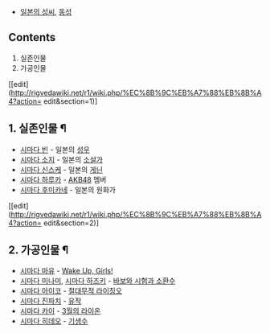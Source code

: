   * [일본의 성씨](%EC%9D%BC%EB%B3%B8%EC%9D%98%20%EC%84%B1%EC%94%A8.md), [동성](%EB%8F%99%EC%84%B1.md)  

## Contents

    

1. 실존인물 
2. 가공인물 

[[edit](http://rigvedawiki.net/r1/wiki.php/%EC%8B%9C%EB%A7%88%EB%8B%A4?action=
edit&section=1)]

## 1. 실존인물 ¶

  * [시마다 빈](%EC%8B%9C%EB%A7%88%EB%8B%A4%20%EB%B9%88.md) \- 일본의 [성우](%EC%84%B1%EC%9A%B0.md)
  * [시마다 소지](%EC%8B%9C%EB%A7%88%EB%8B%A4%20%EC%86%8C%EC%A7%80.md) \- 일본의 [소설가](%EC%86%8C%EC%84%A4%EA%B0%80.md)
  * [시마다 신스케](%EC%8B%9C%EB%A7%88%EB%8B%A4%20%EC%8B%A0%EC%8A%A4%EC%BC%80.md) \- 일본의 [게닌](%EA%B2%8C%EB%8B%8C.md)
  * [시마다 하루카](%EC%8B%9C%EB%A7%88%EB%8B%A4%20%ED%95%98%EB%A3%A8%EC%B9%B4.md) \- [AKB48](AKB48.md) 멤버
  * [시마다 후미카네](%EC%8B%9C%EB%A7%88%EB%8B%A4%20%ED%9B%84%EB%AF%B8%EC%B9%B4%EB%84%A4.md) \- 일본의 원화가   

[[edit](http://rigvedawiki.net/r1/wiki.php/%EC%8B%9C%EB%A7%88%EB%8B%A4?action=
edit&section=2)]

## 2. 가공인물 ¶

  * [시마다 마유](%EC%8B%9C%EB%A7%88%EB%8B%A4%20%EB%A7%88%EC%9C%A0.md) \- [Wake Up, Girls!](Wake%20Up%2C%20Girls%21.md)
  * [시마다 미나미](%EC%8B%9C%EB%A7%88%EB%8B%A4%20%EB%AF%B8%EB%82%98%EB%AF%B8.md), [시마다 하즈키](%EC%8B%9C%EB%A7%88%EB%8B%A4%20%ED%95%98%EC%A6%88%ED%82%A4.md) \- [바보와 시험과 소환수](%EB%B0%94%EB%B3%B4%EC%99%80%20%EC%8B%9C%ED%97%98%EA%B3%BC%20%EC%86%8C%ED%99%98%EC%88%98.md)
  * [시마다 아이코](%EC%8B%9C%EB%A7%88%EB%8B%A4%20%EC%95%84%EC%9D%B4%EC%BD%94.md) \- [절대무적 라이징오](%EC%A0%88%EB%8C%80%EB%AC%B4%EC%A0%81%20%EB%9D%BC%EC%9D%B4%EC%A7%95%EC%98%A4.md)
  * [시마다 진파치](%EC%8B%9C%EB%A7%88%EB%8B%A4%20%EC%A7%84%ED%8C%8C%EC%B9%98.md) \- [유작](%EC%9C%A0%EC%9E%91.md)
  * [시마다 카이](%EC%8B%9C%EB%A7%88%EB%8B%A4%20%EC%B9%B4%EC%9D%B4.md) \- [3월의 라이온](3%EC%9B%94%EC%9D%98%20%EB%9D%BC%EC%9D%B4%EC%98%A8.md)
  * [시마다 히데오](%EC%8B%9C%EB%A7%88%EB%8B%A4%20%ED%9E%88%EB%8D%B0%EC%98%A4.md) \- [기생수](%EA%B8%B0%EC%83%9D%EC%88%98.md)

